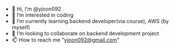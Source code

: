 - 👋 Hi, I’m @yjoon092
- 👀 I’m interested in coding
- 🌱 I’m currently learning backend developer(via course), AWS (by myself)
- 💞️ I’m looking to collaborate on backend development project
- 📫 How to reach me "yjoon092@gmail.com"

<!---
yjoon092/yjoon092 is a ✨ special ✨ repository because its `README.md` (this file) appears on your GitHub profile.
You can click the Preview link to take a look at your changes.
--->
